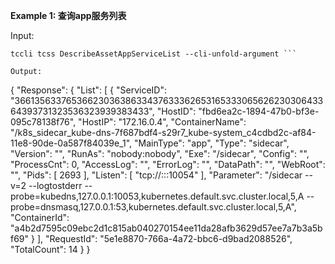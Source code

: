 **Example 1: 查询app服务列表**



Input: 

```
tccli tcss DescribeAssetAppServiceList --cli-unfold-argument ```

Output: 
```
{
    "Response": {
        "List": [
            {
                "ServiceID": "366135633765366230363863343763336265316533306562623030643364393731323536323939383433",
                "HostID": "fbd6ea2c-1894-47b0-bf3e-095c78138f76",
                "HostIP": "172.16.0.4",
                "ContainerName": "/k8s_sidecar_kube-dns-7f687bdf4-s29r7_kube-system_c4cdbd2c-af84-11e8-90de-0a587f84039e_1",
                "MainType": "app",
                "Type": "sidecar",
                "Version": "",
                "RunAs": "nobody:nobody",
                "Exe": "/sidecar",
                "Config": "",
                "ProcessCnt": 0,
                "AccessLog": "",
                "ErrorLog": "",
                "DataPath": "",
                "WebRoot": "",
                "Pids": [
                    2693
                ],
                "Listen": [
                    "tcp://:::10054"
                ],
                "Parameter": "/sidecar --v=2 --logtostderr --probe=kubedns,127.0.0.1:10053,kubernetes.default.svc.cluster.local,5,A --probe=dnsmasq,127.0.0.1:53,kubernetes.default.svc.cluster.local,5,A",
                "ContainerId": "a4b2d7595c09ebc2d1c815ab040270154ee11da28afb3629d57ee7a7b3a5bf69"
            }
        ],
        "RequestId": "5e1e8870-766a-4a72-bbc6-d9bad2088526",
        "TotalCount": 14
    }
}
```

